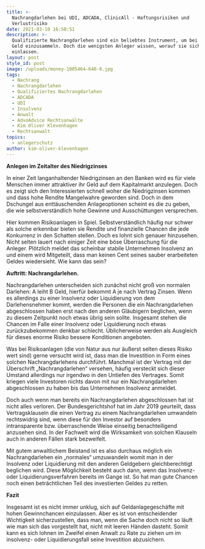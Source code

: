```yaml
---
title: >-
  Nachrangdarlehen bei UDI, ADCADA, ClinicAll - Haftungsrisiken und
  Verlustrisiko
date: 2021-03-10 16:50:51
description: >-
  Qualifizierte Nachrangdarlehen sind ein beliebtes Instrument, um bei Anlegern
  Geld einzusammeln. Doch die wenigsten Anleger wissen, worauf sie sich
  einlassen.
layout: post
style_id: post
image: /uploads/money-1005464-640-8.jpg
tags:
  - Nachrang
  - Nachrangdarlehen
  - Qualifiziertes Nachrangdarlehen
  - ADCADA
  - UDI
  - Insolvenz
  - Anwalt
  - AdvoAdvice Rechtsanwälte
  - Kim Oliver Klevenhagen
  - Rechtsanwalt
topics:
  - anlegerschutz
author: kim-oliver-klevenhagen
---
```

**Anlegen im Zeitalter des Niedrigzinses**

In einer Zeit langanhaltender Niedrigzinsen an den Banken wird es für viele Menschen immer attraktiver ihr Geld auf dem Kapitalmarkt anzulegen. Doch es zeigt sich den Interessierten schnell woher die Niedrigzinsen kommen und dass hohe Rendite Mangelwahre geworden sind. Doch in dem Dschungel aus enttäuschenden Anlageoptionen scheint es die zu geben, die wie selbstverständlich hohe Gewinne und Ausschüttungen versprechen.

Hier kommen Risikoanlagen in Spiel. Selbstverständlich häufig nur schwer als solche erkennbar bieten sie Rendite und finanzielle Chancen die jede Konkurrenz in den Schatten stellen. Doch es lohnt sich genauer hinzusehen. Nicht selten lauert nach einiger Zeit eine böse Überraschung für die Anleger. Plötzlich meldet das scheinbar stabile Unternehmen Insolvenz an und einem wird Mitgeteilt, dass man keinen Cent seines sauber erarbeiteten Geldes wiedersieht. Wie kann das sein?

**Auftritt: Nachrangdarlehen.**

Nachrangdarlehen unterscheiden sich zunächst nicht gro&szlig; von normalen Darlehen: A leiht B Geld, hierfür bekommt A je nach Vertrag Zinsen. Wenn es allerdings zu einer Insolvenz oder Liquidierung von dem Darlehensnehmer kommt, werden die Personen die ein Nachrangdarlehen abgeschlossen haben erst nach den anderen Gläubigern beglichen, wenn zu diesem Zeitpunkt noch etwas übrig sein sollte. Insgesamt stehen die Chancen im Falle einer Insolvenz oder Liquidierung noch etwas zurückzubekommen denkbar schlecht. Üblicherweise werden als Ausgleich für dieses enorme Risiko bessere Konditionen angeboten.

Was bei Risikoanlagen (die von Natur aus nur äu&szlig;erst selten dieses Risiko wert sind) gerne versucht wird ist, dass man die Investition in Form eines solchen Nachrangdarlehens durchführt. Manchmal ist der Vertrag mit der Überschrift „Nachrangdarlehen“ versehen, häufig versteckt sich dieser Umstand allerdings nur irgendwo in den Untiefen des Vertrages. Somit kriegen viele Investoren nichts davon mit nur ein Nachrangdarlehen abgeschlossen zu haben bis das Unternehmen Insolvenz anmeldet.

Doch auch wenn man bereits ein Nachrangdarlehen abgeschlossen hat ist nicht alles verloren. Der Bundesgerichtshof hat im Jahr 2019 geurteilt, dass Vertragsklauseln die einen Vertrag zu einem Nachrangdarlehen umwandeln rechtswidrig sind, wenn diese für den Investor auf besonders intransparente bzw. überraschende Weise einseitig benachteiligend anzusehen sind. In der Fachwelt wird die Wirksamkeit von solchen Klauseln auch in anderen Fällen stark bezweifelt.

Mit gutem anwaltlichem Beistand ist es also durchaus möglich ein Nachrangdarlehen ein „normales“ umzuwandeln womit man in der Insolvenz oder Liquidierung mit den anderen Geldgebern gleichberechtigt beglichen wird. Diese Möglichkeit besteht auch dann, wenn das Insolvenz- oder Liquidierungsverfahren bereits im Gange ist. So hat man gute Chancen noch einen beträchtlichen Teil des investierten Geldes zu retten.

**Fazit**

Insgesamt ist es nicht immer unklug, sich auf Geldanlagegeschäfte mit hohen Gewinnchancen einzulassen. Aber es ist von entscheidender Wichtigkeit sicherzustellen, dass man, wenn die Sache doch nicht so läuft wie man sich das vorgestellt hat, nicht mit leeren Händen dasteht. Somit kann es sich lohnen im Zweifel einen Anwalt zu Rate zu ziehen um im insolvenz- oder Liquidierungsfall seine Investition abzusichern.
